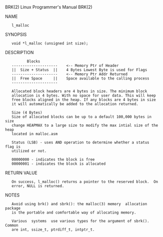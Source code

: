 BRK(2)                     Linux Programmer's Manual                    BRK(2)

NAME

       l_malloc

SYNOPSIS

       void *l_malloc (unsigned int size);
       
DESCRIPTION

              Blocks
       ---------------------    <-- Memory Ptr of Header
       ||  Size + Status  ||    4 Bytes Lowest Byte is used for Flags
       ---------------------    <-- Memory Ptr Addr Returned
       ||  Free Space     ||    Space available to the calling process
       ---------------------
       
       Allocated block headers are 4 bytes in size. The minimum block
       allocation is 4 bytes. With no space for user data. This will keep 
       free blocks aligned in the heap. If any blocks are 4 bytes in size
       it will automatically be added to the allocation returned.
       
       Size (4 Bytes)
       Size of allocated blocks can be up to a default 100,000 bytes in size 
       change HEAPMAX to a large size to modify the max intial size of the heap 
       located in malloc.asm
       
       Status (LSB) - uses AND operation to determine whether a status flag is
       utilized or not.
       
       00000000 - indicates the block is free
       00000001 - indicates the block is allocated
       
 
 RETURN VALUE
 
       On success, l_malloc() returns a pointer to the reserved block.  On 
       error, NULL is returned.
       
 NOTES
 
       Avoid using brk() and sbrk(): the malloc(3) memory  allocation  package
       is the portable and comfortable way of allocating memory.

       Various  systems  use various types for the argument of sbrk().  Common
       are int, ssize_t, ptrdiff_t, intptr_t.

